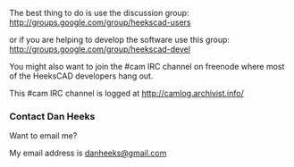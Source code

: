The best thing to do is use the discussion group: http://groups.google.com/group/heekscad-users

or if you are helping to develop the software use this group:  http://groups.google.com/group/heekscad-devel

You might also want to join the #cam IRC channel on freenode where most of the HeeksCAD developers hang out.

This  #cam IRC channel is logged at http://camlog.archivist.info/


### Contact Dan Heeks ###

Want to email me?

My email address is danheeks@gmail.com